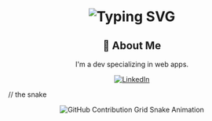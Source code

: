 <div align="center">
    <h1>
        <img src="https://readme-typing-svg.herokuapp.com?font=Jetbrains+mono&size=40&duration=3000&color=33FF33&center=true&vCenter=true&width=435&lines=Hey..+I'm+mkhlz;This+is..;..my+Github..;" alt="Typing SVG"/>
    </h1>
</div>

<div align="center">
    <h2>🚀 About Me</h2>
    <p>I'm a dev specializing in web apps.</p>
</div>

<div align="center">
    <!-- Replace href with your links -->
    <a href="https://www.linkedin.com/in/mkhlz/">
        <img src="https://img.shields.io/badge/LinkedIn-0077B5?style=for-the-badge&logo=linkedin&logoColor=white" alt="LinkedIn"/>
    </a>
</div>

// the snake
<div align="center">
    <img src="https://raw.githubusercontent.com/mkhlz/mkhlz/output/github-contribution-grid-snake.svg" alt="GitHub Contribution Grid Snake Animation"/>
</div>
